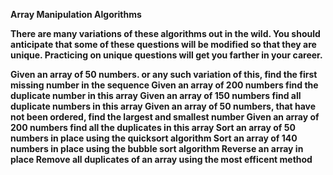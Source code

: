<strong>Array Manipulation Algorithms<strong>

There are many variations of these algorithms out in the wild. You should anticipate that some of these questions will be modified so that they are unique. Practicing on unique questions will get you farther in your career.

Given an array of 50 numbers. or any such variation of this, find the first missing number in the sequence
Given an array of 200 numbers find the duplicate number in this array
Given an array of 150 numbers find all duplicate numbers in this array
Given an array of 50 numbers, that have not been ordered, find the largest and smallest number
Given an array of 200 numbers find all the duplicates in this array
Sort an array of 50 numbers in place using the quicksort algorithm
Sort an array of 140 numbers in place using the bubble sort algorithm
Reverse an array in place
Remove all duplicates of an array using the most efficent method